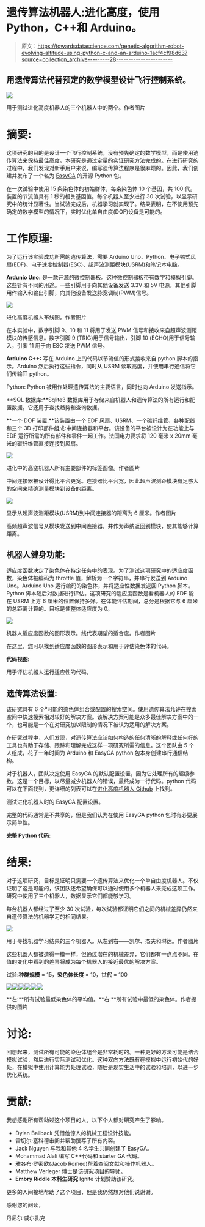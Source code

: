 # 遗传算法机器人:进化高度，使用 Python，C++和 Arduino。

> 原文：<https://towardsdatascience.com/genetic-algorithm-robot-evolving-altitude-using-python-c-and-an-arduino-1acf4cf98d63?source=collection_archive---------28----------------------->

## 用遗传算法代替预定的数学模型设计飞行控制系统。

![](img/49d21661fe6f33082b72b753a82c027d.png)

用于测试进化高度机器人的三个机器人中的两个。作者图片

# 摘要:

这项研究的目的是设计一个飞行控制系统，没有预先确定的数学模型，而是使用遗传算法来保持最佳高度。本研究是通过定量的实证研究方法完成的。在进行研究的过程中，我们发现对新手用户来说，编写遗传算法程序是很麻烦的。因此，我们创建并发布了一个名为 [EasyGA](https://github.com/danielwilczak101/EasyGA) 的开源 Python 包。

在一次试验中使用 15 条染色体的初始群体，每条染色体 10 个基因，共 100 代。装置的节流值具有 1 秒的相关基因值。每个机器人至少进行 30 次试验，以显示研究中的统计显著性。当试验完成后，机器学习就实现了。结果表明，在不使用预先确定的数学模型的情况下，实时优化单自由度(DOF)设备是可能的。

# 工作原理:

为了运行该实验成功所需的遗传算法，需要 Arduino Uno、Python、电子鸭式风扇(EDF)、电子速度控制器(ESC)、超声波测距模块(USRM)和笔记本电脑。

**Ardunio Uno:** 是一款开源的微控制器板。这种微控制器板带有数字和模拟引脚。这些针有不同的用途。一些引脚用于向其他设备发送 3.3V 和 5V 电源，其他引脚用作输入和输出引脚，向其他设备发送脉宽调制(PWM)信号。

![](img/c12568756a83c294f411b7b5760edf43.png)

进化高度机器人布线图。作者图片

在本实验中，数字引脚 9、10 和 11 将用于发送 PWM 信号和接收来自超声波测距模块的传感信息。数字引脚 9 (TRIG)用于信号输出，引脚 10 (ECHO)用于信号输入，引脚 11 用于向 ESC 发送 PWM 信号。

**Arduino C++:** 写在 Arduino 上的代码以节流值的形式接收来自 python 脚本的指示。Arduino 然后执行这些指令，同时从 USRM 读取高度，并使用串行通信将它们传输回 python。

Python: Python 被用作处理遗传算法的主要语言，同时也向 Arduino 发送指示。

**SQL 数据库:**Sqlite3 数据库用于存储来自机器人和遗传算法的所有运行和配置数据。它还用于查找趋势和查询数据。

**一个 DOF 装置:**该装置由一个 EDF 风扇、USRM、一个碳纤维管、各种配线和三个 3D 打印部件组成:中间连接器和平台。该设备的平台被设计为在功能上与 EDF 运行所需的所有部件和零件一起工作。法国电力要求将 120 毫米 x 20mm 毫米的碳纤维管直接连接到风扇。

![](img/8ee6d494285907740d763930c2679bbd.png)

进化中的高空机器人所有主要部件的标签图像。作者图片

中间连接器被设计得比平台更宽。连接器比平台宽，因此超声波测距模块有足够大的空间来精确测量模块到设备的距离。

![](img/f6d594919bf4812952b3e1e5af10f7f2.png)

显示从超声波测距模块(USRM)到中间连接器的距离为 6 厘米。作者图片

高频超声波信号从模块发送到中间连接器，并作为声纳返回到模块，使其能够计算距离。

## 机器人健身功能:

适应度函数决定了染色体在特定任务中的表现。为了测试这项研究中的适应度函数，染色体被编码为 throttle 值，解析为一个字符串，并串行发送到 Arduino Uno。Arduino Uno 运行编码的染色体，并将适应性数据发送回 Python 脚本。Python 脚本随后对数据进行评估。这项研究的适应度函数是看机器人的 EDF 能在 USRM 上方 6 厘米的位置保持多好。在体能评估期间，总分是根据它与 6 厘米的总距离计算的。目标是使整体适应度为 0。

![](img/deffabaeb4d7cd8ccc8a30a7bf291ca8.png)

机器人适应度函数的图形表示。线代表期望的适合度。作者图片

在这里，您可以找到适应度函数的图形表示和用于评估染色体的代码。

**代码视图:**

用于评估机器人运行适应性的代码。

## 遗传算法设置:

该研究具有 6 个⁰可能的染色体组合或配置的搜索空间。使用遗传算法允许在搜索空间中快速搜索相对较好的解决方案。该解决方案可能是众多最佳解决方案中的一个，也可能是一个在对研究加以限制的情况下被认为适用的解决方案。

在研究过程中，人们发现，对遗传算法应该如何构造的任何清晰的解释或任何好的工具也有助于存储、跟踪和理解完成这样一项研究所需的信息。这个团队由 5 个人组成，花了一年时间为 Arduino 和 EasyGA python 包本身创建串行通信结构。

对于机器人，团队决定使用 EasyGA 的默认配置设置，因为它处理所有的超级参数。这是一个目标，以尽量减少机器人的错误，最终成为一行代码。python 代码可以在下面找到，更详细的列表可以在[进化高度机器人 Github](https://github.com/danielwilczak101/Evolving-altitude-robot) 上找到。

测试进化机器人时的 EasyGA 配置设置。

完整的代码通常是不共享的，但是我们认为在使用 EasyGA python 包时有必要展示简单性。

**完整 Python 代码:**

# 结果:

对于这项研究，目标是证明只需要一个遗传算法来优化一个单自由度机器人。不仅证明了这是可能的，该团队还希望确保可以通过使用多个机器人来完成这项工作。研究中使用了三个机器人，数据显示它们都能够学习。

每台机器人都经过了至少 30 次试验，每次试验都证明它们之间的机械差异仍然来自遗传算法的机器学习的相同结果。

![](img/b1a2f94fb260c7b7562f5a025a03ca0a.png)

用于寻找机器学习结果的三个机器人。从左到右——凯尔、杰夫和琳达。作者图片

这些机器人都被造得一模一样，但通过潜在的机械差异，它们都有一点点不同。在值的变化中看到的差异将成为每个机器人的接近最优的解决方案。

试验:**种群规模** = 15，**染色体长度** = 10，**世代** = 100

![](img/6c42b19634a89e9913b10c861dbe0c4c.png)![](img/d4320b83a12124b97edb811abfaa4b3d.png)![](img/4f301f3af8713a3147bf43de05913b81.png)![](img/4527b1bb48ea4d01da77d19412ea3877.png)![](img/5c5a66cceba90de183615f500d805689.png)![](img/85fafeab1ce349b5cf8591360f391c2d.png)

**左:**所有试验最低染色体的平均值。**右:**所有试验中最低的染色体。作者提供的图片

# 讨论:

回想起来，测试所有可能的染色体组合是非常耗时的。一种更好的方法可能是结合模拟试验，然后进行实际测试和优化。这种双向方法既有在模拟中运行初始代的好处，在模拟中使用计算能力处理试验，随后是现实生活中的试验和培训，以进一步优化系统。

# 贡献:

我想感谢所有帮助过这个项目的人。以下个人都对研究产生了影响。

*   Dylan Ballback 凭借他惊人的机械工程设计技能。
*   雷切尔·塞科德审阅并帮助撰写了所有内容。
*   Jack Nguyen 与我和其他 4 名学生共同创建了 EasyGA。
*   Mohammad Alali 编写 C++代码和 starter GA 代码。
*   雅各布·罗密欧(Jacob Romeo)帮着查阅文献和操作机器人。
*   Matthew Verleger 博士是该研究项目的导师。
*   **Embry Riddle 本科生研究** Ignite 计划赞助该研究。

更多的人间接地帮助了这个项目，但是我仍然想对他们说谢谢。

感谢您的阅读，

丹尼尔·威尔扎克